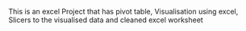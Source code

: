This is an excel Project that has pivot table, Visualisation using excel, Slicers to the visualised data and cleaned excel worksheet
